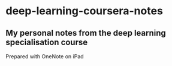 # deep-learning-coursera-notes
## My personal notes from the deep learning specialisation course
Prepared with OneNote on iPad
